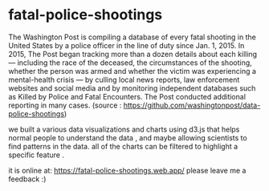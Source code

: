 # fatal-police-shootings

The Washington Post is compiling a database of every fatal shooting in the United States by a police officer in the line of duty since Jan. 1, 2015.
In 2015, The Post began tracking more than a dozen details about each killing — including the race of the deceased, the circumstances of the shooting, whether the person was armed and whether the victim was experiencing a mental-health crisis — by culling local news reports, law enforcement websites and social media and by monitoring independent databases such as Killed by Police and Fatal Encounters. The Post conducted additional reporting in many cases. (source : https://github.com/washingtonpost/data-police-shootings)

we built a various data visualizations and charts using d3.js that helps normal people to understand the data , and maybe allowing scientists to find patterns in the data.
all of the charts can be filtered to highlight a specific feature .

it is online at:
https://fatal-police-shootings.web.app/
please leave me a feedback :)




